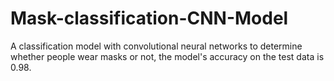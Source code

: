# Mask-classification-CNN-Model
A classification model with convolutional neural networks to determine whether people wear masks or not, the model's accuracy on the test data is 0.98.
